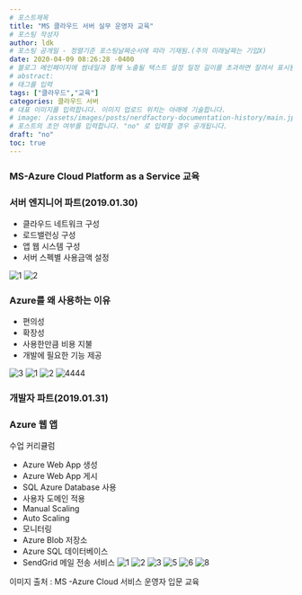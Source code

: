 ```yaml
---
# 포스트제목
title: "MS 클라우드 서버 실무 운영자 교육"
# 포스팅 작성자
author: ldk
# 포스팅 공개일 - 정렬기준 포스팅날짜순서에 따라 기재됨.(주의 미래날짜는 기입X)
date: 2020-04-09 08:26:28 -0400
# 블로그 메인페이지에 썸네일과 함께 노출될 텍스트 설정 일정 길이를 초과하면 잘려서 표시됨.
# abstract:
# 태그를 입력
tags: ["클라우드","교육"]
categories: 클라우드 서버
# 대표 이미지를 입력합니다. 이미지 업로드 위치는 아래에 기술합니다.
# image: /assets/images/posts/nerdfactory-documentation-history/main.jpg
# 포스트의 초안 여부를 입력합니다. "no" 로 입력할 경우 공개됩니다.
draft: "no"
toc: true
---
```

### MS-Azure Cloud Platform as a Service 교육 
### 서버 엔지니어 파트(2019.01.30)
 - 클라우드 네트워크 구성 
 - 로드밸런싱 구성
 - 앱 웹 시스템 구성
 - 서버 스펙별 사용금액 설정

![1](https://user-images.githubusercontent.com/12209348/46652690-ca2e2480-cbde-11e8-9e50-1dd2fc9882ac.PNG)
![2](https://user-images.githubusercontent.com/12209348/46653309-a835a180-cbe0-11e8-9d6f-0e102abe8e7f.PNG)

### Azure를 왜 사용하는 이유
 - 편의성
 - 확장성
 - 사용한만큼 비용 지불
 - 개발에 필요한 기능 제공

![3](https://user-images.githubusercontent.com/12209348/46905552-8ade3b80-cf30-11e8-823b-07d6375e8b96.PNG)
![1](https://user-images.githubusercontent.com/12209348/46905553-8ade3b80-cf30-11e8-9dcc-516cdcddcfa6.PNG)
![2](https://user-images.githubusercontent.com/12209348/46905554-8b76d200-cf30-11e8-97e7-df63eee8ae71.PNG)
![4444](https://user-images.githubusercontent.com/12209348/51954438-88720400-2483-11e9-8c7f-2b220d731fae.JPG)

### 개발자 파트(2019.01.31) 
### Azure 웹 앱
수업 커리큘럼
 - Azure Web App 생성
 - Azure Web App 게시
 - SQL Azure Database 사용
 - 사용자 도메인 적용
 - Manual Scaling
 - Auto Scaling
 - 모니터링
 -  Azure Blob 저장소
 - Azure SQL 데이터베이스
 - SendGrid 메일 전송 서비스
![1](https://user-images.githubusercontent.com/12209348/52025388-6e99f500-2547-11e9-98c1-c3b5df4718e2.JPG)
![2](https://user-images.githubusercontent.com/12209348/52025392-722d7c00-2547-11e9-9ba1-d76e34fad62a.JPG)
![3](https://user-images.githubusercontent.com/12209348/52025379-6b066e00-2547-11e9-936b-bb4f03a6d278.JPG)
![5](https://user-images.githubusercontent.com/12209348/52025382-6cd03180-2547-11e9-9d8b-fb0bec79fe30.JPG)
![6](https://user-images.githubusercontent.com/12209348/52025383-6d68c800-2547-11e9-9b88-51adcfe79fec.JPG)
![8](https://user-images.githubusercontent.com/12209348/52025384-6e015e80-2547-11e9-9081-9503ba3aa2de.JPG)

이미지 출처 : MS -Azure Cloud 서비스 운영자 입문 교육



